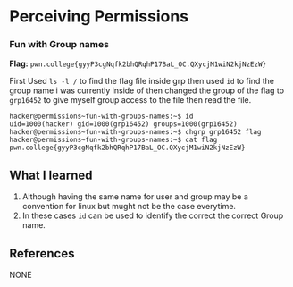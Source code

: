 # Perceiving Permissions 

### Fun with Group names

**Flag:** `pwn.college{gyyP3cgNqfk2bhQRqhP17BaL_OC.QXycjM1wiN2kjNzEzW}`

First Used `ls -l /` to find the flag file inside grp then used `id` to find the group name i was currently inside of then changed the group of the flag to `grp16452` to give myself group access to the file then read the file. 
```
hacker@permissions~fun-with-groups-names:~$ id
uid=1000(hacker) gid=1000(grp16452) groups=1000(grp16452)
hacker@permissions~fun-with-groups-names:~$ chgrp grp16452 flag
hacker@permissions~fun-with-groups-names:~$ cat flag
pwn.college{gyyP3cgNqfk2bhQRqhP17BaL_OC.QXycjM1wiN2kjNzEzW}
```

## What I learned

1. Although having the same name for user and group may be a convention for linux but mught not be the case everytime.
2. In these cases `id` can be used to identify the correct the correct Group name.

## References

NONE
